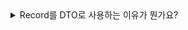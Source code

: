<details>
<summary> 
Record를 DTO로 사용하는 이유가 뭔가요?</summary>

🔗 질문 링크: [Record를 DTO로 사용하는 이유가 뭔가요?
](http://maeil-mail.kr/question/107)

✅ 답변 내용:
<pre>

레코드는 생성자와 getter, setter를 자동으로 만들어주기 때문에
코드를 훨씬 간결하게 작성 가능
불변을 보장하기 때문에 변경을 막을 수 있다.

dto는 요청을 받거나 응답으로 데이터를 담는 역할로 
요청 응답에서 불변을 보장하는게 필요하면 필요하다.

간결하기 위해 레코드를 생성한다.

</pre>

💡 꼬리 질문1: 그럼 Record로 생성한 모든 객체는 DTO인가요?
<pre>

아닙니다. 레코드는 dto와 부합하기 때문에 사용하는거지 무조건 dto는 아닙니다.

</pre>
💡 꼬리 질문2: Record와 VO를 비교해주세요 
<pre>

</pre>

💡 꼬리 질문3: Record의 한계는 뭐가 있을까요? 
<pre>
변경이 필요한 경우 변경이 안되고 새로운 객체로 만들어야 되서 이런 문제가 한계이다.
</pre>

📝 피드백 내용:

<pre>
setter는 없습니다.
</pre>

✨ 질문에 대한 보충 학습 내용:
<pre>
- 학습한 내용
- 또는 답변에 보완하면 좋았을 내용
</pre>

👀 참고 링크:
  
</details>